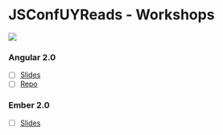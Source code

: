 JSConfUYReads - Workshops
=========================

![](https://jsconf.uy/images/base/small-logo.svg)

### Angular 2.0

- [ ] [Slides](https://t.co/Yyg0ZZaY3m)
- [ ] [Repo](https://t.co/6dqFuy3960)

### Ember 2.0

- [ ] [Slides](https://docs.google.com/presentation/d/1EX0ft7RjVl3k_ijEnU3apyeWpUOgtjLo0c8JjpyGza0/edit)
